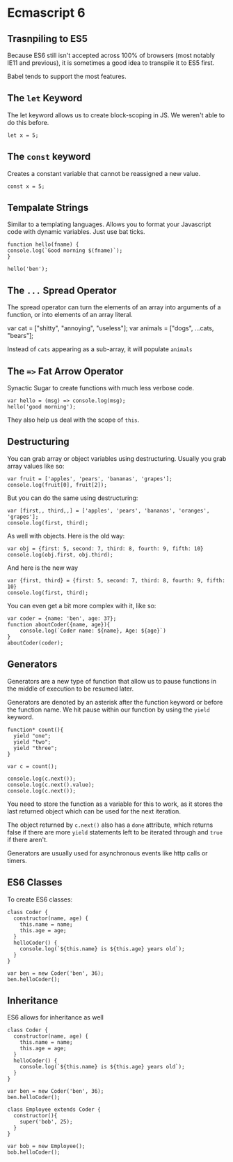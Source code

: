# Ecmascript 6

## Trasnpiling to ES5

Because ES6 still isn't accepted across 100% of browsers (most notably IE11 and previous), it is sometimes a good idea to transpile it to ES5 first.

Babel tends to support the most features.

## The `let` Keyword

The let keyword allows us to create block-scoping in JS. We weren't able to do this before.

`let x = 5;`

## The `const` keyword

Creates a constant variable that cannot be reassigned a new value.

`const x = 5;`

## Tempalate Strings

Similar to a templating languages. Allows you to format your Javascript code with dynamic variables. Just use bat ticks.

    function hello(fname) {
    console.log(`Good morning $(fname)`);
    }

    hello('ben');

## The `...` Spread Operator

The spread operator can turn the elements of an array into arguments of a function, or into elements of an array literal.

var cat = ["shitty", "annoying", "useless"];
var animals = ["dogs", ...cats, "bears"];

Instead of `cats` appearing as a sub-array, it will populate `animals`

## The `=>` Fat Arrow Operator

Synactic Sugar to create functions with much less verbose code. 

    var hello = (msg) => console.log(msg);
    hello('good morning');

They also help us deal with the scope of `this`.

## Destructuring

You can grab array or object variables using destructuring. Usually you grab array values like so:

    var fruit = ['apples', 'pears', 'bananas', 'grapes'];
    console.log(fruit[0], fruit[2]);

But you can do the same using destructuring:

    var [first,, third,,] = ['apples', 'pears', 'bananas', 'oranges', 'grapes'];
    console.log(first, third);    

As well with objects. Here is the old way:

    var obj = {first: 5, second: 7, third: 8, fourth: 9, fifth: 10}
    console.log(obj.first, obj.third);

And here is the new way

    var {first, third} = {first: 5, second: 7, third: 8, fourth: 9, fifth: 10}
    console.log(first, third);

You can even get a bit more complex with it, like so:

    var coder = {name: 'ben', age: 37};
    function aboutCoder({name, age}){ 
        console.log(`Coder name: ${name}, Age: ${age}`)
    }
    aboutCoder(coder);

## Generators

Generators are a new type of function that allow us to pause functions in the middle of execution to be resumed later.

Generators are denoted by an asterisk after the function keyword or before the function name. We hit pause within our function by using the `yield` keyword.

    function* count(){
      yield "one";
      yield "two";
      yield "three";
    }

    var c = count();

    console.log(c.next());
    console.log(c.next().value);
    console.log(c.next());

You need to store the function as a variable for this to work, as it stores the last returned object which can be used for the next iteration.

The object returned by `c.next()` also has a `done` attribute, which returns false if there are more `yield` statements left to be iterated through and `true` if there aren't. 

Generators are usually used for asynchronous events like http calls or timers.

## ES6 Classes

To create ES6 classes:

    class Coder {
      constructor(name, age) {
        this.name = name;
        this.age = age;
      }
      helloCoder() {
        console.log(`${this.name} is ${this.age} years old`);
      }
    }

    var ben = new Coder('ben', 36);
    ben.helloCoder();

## Inheritance

ES6 allows for inheritance as well

    class Coder {
      constructor(name, age) {
        this.name = name;
        this.age = age;
      }
      helloCoder() {
        console.log(`${this.name} is ${this.age} years old`);
      }
    }
    
    var ben = new Coder('ben', 36);
    ben.helloCoder();
    
    class Employee extends Coder {
      constructor(){
        super('bob', 25);
      }
    }
    
    var bob = new Employee();
    bob.helloCoder();

